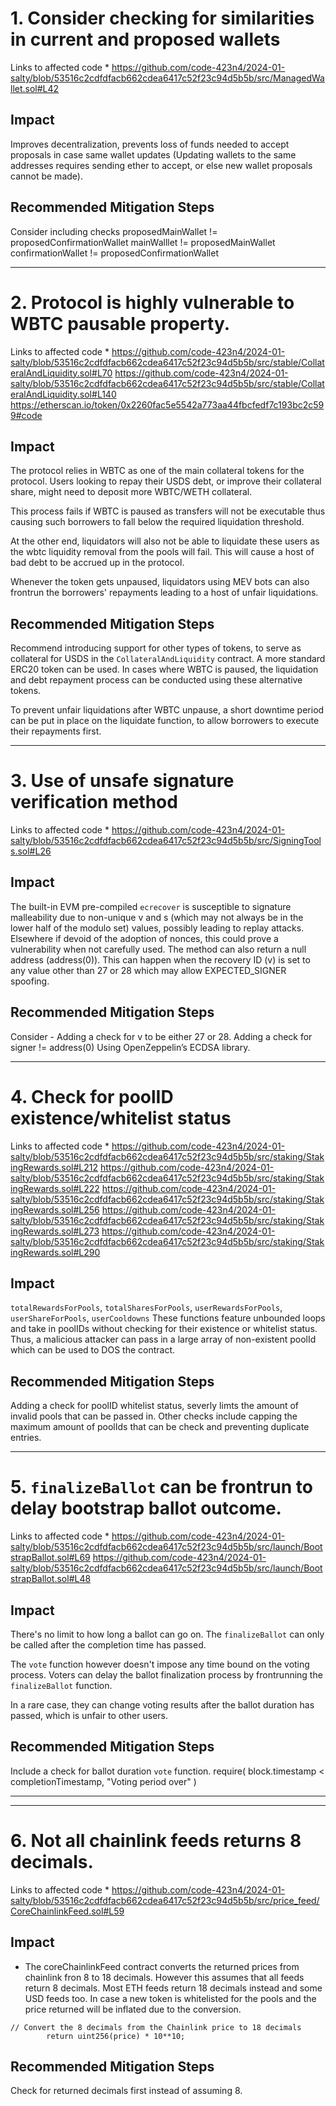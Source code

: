 
# 1. Consider checking for similarities in current and proposed wallets
Links to affected code *
https://github.com/code-423n4/2024-01-salty/blob/53516c2cdfdfacb662cdea6417c52f23c94d5b5b/src/ManagedWallet.sol#L42
## Impact
Improves decentralization, prevents loss of funds needed to accept proposals in case same wallet updates (Updating wallets to the same addresses requires sending ether to accept, or else new wallet proposals cannot be made). 

## Recommended Mitigation Steps
Consider including checks
proposedMainWallet != proposedConfirmationWallet
mainWalllet != proposedMainWallet
confirmationWallet != proposedConfirmationWallet

***


# 2. Protocol is highly vulnerable to WBTC pausable property. 
Links to affected code *
https://github.com/code-423n4/2024-01-salty/blob/53516c2cdfdfacb662cdea6417c52f23c94d5b5b/src/stable/CollateralAndLiquidity.sol#L70
https://github.com/code-423n4/2024-01-salty/blob/53516c2cdfdfacb662cdea6417c52f23c94d5b5b/src/stable/CollateralAndLiquidity.sol#L140
https://etherscan.io/token/0x2260fac5e5542a773aa44fbcfedf7c193bc2c599#code
## Impact

The protocol relies in WBTC as one of the main collateral tokens for the protocol. Users looking to repay their USDS debt, or improve their collateral share, might need to deposit more WBTC/WETH collateral. 

This process fails if WBTC is paused as transfers will not be executable thus causing such borrowers to fall below the required liquidation threshold.

At the other end, liquidators will also not be able to liquidate these users as the wbtc liquidity removal from the pools will fail. This will cause a host of bad debt to be accrued up in the protocol.

Whenever the token gets unpaused, liquidators using MEV bots can also frontrun the borrowers' repayments leading to a host of unfair liquidations. 

## Recommended Mitigation Steps
Recommend introducing support for other types of tokens, to serve as collateral for USDS in the `CollateralAndLiquidity` contract. A more standard ERC20 token can be used. In cases where WBTC is paused, the liquidation and debt repayment process can be conducted using these alternative tokens. 

To prevent unfair liquidations after WBTC unpause, a short downtime period can be put in place on the liquidate function, to allow borrowers to execute their repayments first.


***

# 3. Use of unsafe signature verification method
Links to affected code *
https://github.com/code-423n4/2024-01-salty/blob/53516c2cdfdfacb662cdea6417c52f23c94d5b5b/src/SigningTools.sol#L26
## Impact

The built-in EVM pre-compiled `ecrecover` is susceptible to signature malleability due to non-unique v and s (which may not always be in the lower half of the modulo set) values, possibly leading to replay attacks. Elsewhere if devoid of the adoption of nonces, this could prove a vulnerability when not carefully used.
The method can also return a null address (address(0)). This can happen when the recovery ID (v) is set to any value other than 27 or 28 which may allow EXPECTED_SIGNER spoofing.
## Recommended Mitigation Steps
Consider - 
Adding a check for v to be either 27 or 28.
Adding a check for signer != address(0)
Using OpenZeppelin’s ECDSA library.


***

# 4. Check for poolID existence/whitelist status 
Links to affected code *
https://github.com/code-423n4/2024-01-salty/blob/53516c2cdfdfacb662cdea6417c52f23c94d5b5b/src/staking/StakingRewards.sol#L212
https://github.com/code-423n4/2024-01-salty/blob/53516c2cdfdfacb662cdea6417c52f23c94d5b5b/src/staking/StakingRewards.sol#L222
https://github.com/code-423n4/2024-01-salty/blob/53516c2cdfdfacb662cdea6417c52f23c94d5b5b/src/staking/StakingRewards.sol#L256
https://github.com/code-423n4/2024-01-salty/blob/53516c2cdfdfacb662cdea6417c52f23c94d5b5b/src/staking/StakingRewards.sol#L273
https://github.com/code-423n4/2024-01-salty/blob/53516c2cdfdfacb662cdea6417c52f23c94d5b5b/src/staking/StakingRewards.sol#L290
## Impact
`totalRewardsForPools`, `totalSharesForPools`, `userRewardsForPools`, `userShareForPools`, `userCooldowns`
These functions feature unbounded loops and take in poolIDs without checking for their existence or whitelist status. Thus, a malicious attacker can pass in a large array of non-existent poolId which can be used to DOS the contract.
## Recommended Mitigation Steps
Adding a check for poolID whitelist status, severly limts the amount of invalid pools that can be passed in. Other checks include capping the maximum amount of poolIds that can be check and preventing duplicate entries. 

***

# 5. `finalizeBallot` can be frontrun to delay bootstrap ballot outcome.
Links to affected code *
https://github.com/code-423n4/2024-01-salty/blob/53516c2cdfdfacb662cdea6417c52f23c94d5b5b/src/launch/BootstrapBallot.sol#L69
https://github.com/code-423n4/2024-01-salty/blob/53516c2cdfdfacb662cdea6417c52f23c94d5b5b/src/launch/BootstrapBallot.sol#L48
## Impact
There's no limit to how long a ballot can go on. The `finalizeBallot` can only be called after the completion time has passed. 

The `vote` function however doesn't impose any time bound on the voting process. Voters can delay the ballot finalization process by frontrunning the `finalizeBallot` function. 

In a rare case, they can change voting results after the ballot duration has passed, which is unfair to other users. 
## Recommended Mitigation Steps
Include a check for ballot duration `vote` function. 
		require( block.timestamp < completionTimestamp, "Voting period over" )
***

***

# 6. Not all chainlink feeds returns 8 decimals.
Links to affected code *
https://github.com/code-423n4/2024-01-salty/blob/53516c2cdfdfacb662cdea6417c52f23c94d5b5b/src/price_feed/CoreChainlinkFeed.sol#L59
## Impact
- The coreChainlinkFeed contract converts the returned prices from chainlink fron 8 to 18 decimals. However this assumes that all feeds return 8 decimals. Most ETH feeds return 18 decimals instead and some USD feeds too. 
In case a new token is whitelisted for the pools and the price returned will be inflated due to the conversion.
```
// Convert the 8 decimals from the Chainlink price to 18 decimals
		return uint256(price) * 10**10;
```

## Recommended Mitigation Steps
Check for returned decimals first instead of assuming 8.
